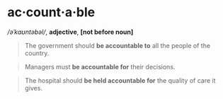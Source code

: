 # ac‧count‧a‧ble 
_/əˈkaʊntəbəl/_, **adjective**, **[not before noun]**

> The government should __be accountable to__ all the people of the country.

> Managers must __be accountable for__ their decisions.

> The hospital should __be held accountable for__ the quality of care it gives.
